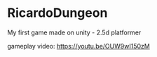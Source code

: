 # RicardoDungeon
My first game made on unity - 2.5d platformer

gameplay video: https://youtu.be/OUW9wI150zM
